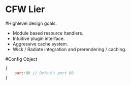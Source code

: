 # CFW Lier 

#Highlevel design goals. 
- Module based resource handlers.
- Intuitive plugin interface.
- Aggressive cache system. 
- Wick / Radiate integration and prerendering / caching. 

#Config Object

```js
{
	port:80 // Default port 80. 
}
```